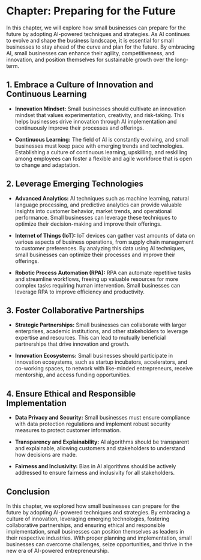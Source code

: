 Chapter: Preparing for the Future
=================================

In this chapter, we will explore how small businesses can prepare for the future by adopting AI-powered techniques and strategies. As AI continues to evolve and shape the business landscape, it is essential for small businesses to stay ahead of the curve and plan for the future. By embracing AI, small businesses can enhance their agility, competitiveness, and innovation, and position themselves for sustainable growth over the long-term.

**1. Embrace a Culture of Innovation and Continuous Learning**
--------------------------------------------------------------

* **Innovation Mindset:** Small businesses should cultivate an innovation mindset that values experimentation, creativity, and risk-taking. This helps businesses drive innovation through AI implementation and continuously improve their processes and offerings.

* **Continuous Learning:** The field of AI is constantly evolving, and small businesses must keep pace with emerging trends and technologies. Establishing a culture of continuous learning, upskilling, and reskilling among employees can foster a flexible and agile workforce that is open to change and adaptation.

**2. Leverage Emerging Technologies**
-------------------------------------

* **Advanced Analytics:** AI techniques such as machine learning, natural language processing, and predictive analytics can provide valuable insights into customer behavior, market trends, and operational performance. Small businesses can leverage these techniques to optimize their decision-making and improve their offerings.

* **Internet of Things (IoT):** IoT devices can gather vast amounts of data on various aspects of business operations, from supply chain management to customer preferences. By analyzing this data using AI techniques, small businesses can optimize their processes and improve their offerings.

* **Robotic Process Automation (RPA):** RPA can automate repetitive tasks and streamline workflows, freeing up valuable resources for more complex tasks requiring human intervention. Small businesses can leverage RPA to improve efficiency and productivity.

**3. Foster Collaborative Partnerships**
----------------------------------------

* **Strategic Partnerships:** Small businesses can collaborate with larger enterprises, academic institutions, and other stakeholders to leverage expertise and resources. This can lead to mutually beneficial partnerships that drive innovation and growth.

* **Innovation Ecosystems:** Small businesses should participate in innovation ecosystems, such as startup incubators, accelerators, and co-working spaces, to network with like-minded entrepreneurs, receive mentorship, and access funding opportunities.

**4. Ensure Ethical and Responsible Implementation**
----------------------------------------------------

* **Data Privacy and Security:** Small businesses must ensure compliance with data protection regulations and implement robust security measures to protect customer information.

* **Transparency and Explainability:** AI algorithms should be transparent and explainable, allowing customers and stakeholders to understand how decisions are made.

* **Fairness and Inclusivity:** Bias in AI algorithms should be actively addressed to ensure fairness and inclusivity for all stakeholders.

**Conclusion**
--------------

In this chapter, we explored how small businesses can prepare for the future by adopting AI-powered techniques and strategies. By embracing a culture of innovation, leveraging emerging technologies, fostering collaborative partnerships, and ensuring ethical and responsible implementation, small businesses can position themselves as leaders in their respective industries. With proper planning and implementation, small businesses can overcome challenges, seize opportunities, and thrive in the new era of AI-powered entrepreneurship.
